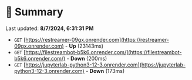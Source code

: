 # 📖 Summary
Last updated: **8/7/2024, 6:31:31 PM**

- `GET` [https://restreamer-09gx.onrender.com](https://restreamer-09gx.onrender.com) - **Up** (23143ms)
- `GET` [https://filestreambot-b5k6.onrender.com/](https://filestreambot-b5k6.onrender.com/) - **Down** (200ms)
- `GET` [https://jupyterlab-python3-12-3.onrender.com](https://jupyterlab-python3-12-3.onrender.com) - **Down** (173ms)

